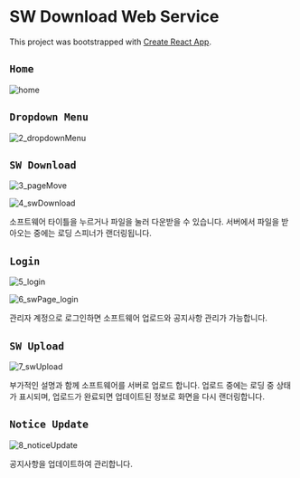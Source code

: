 # SW Download Web Service

This project was bootstrapped with [Create React App](https://github.com/facebook/create-react-app).

## `Home`

![home](https://user-images.githubusercontent.com/44797127/166107357-dbcb1d22-53b8-4f81-a4cc-4d0aa3f3c64f.gif)

## `Dropdown Menu`

![2_dropdownMenu](https://user-images.githubusercontent.com/44797127/166109821-1a0cbc88-35e5-4e90-9032-f6de78f6cc4d.gif)

## `SW Download`

![3_pageMove](https://user-images.githubusercontent.com/44797127/166109835-c1aa674b-9cca-4d68-ba68-5f64364862ab.gif)

![4_swDownload](https://user-images.githubusercontent.com/44797127/166110066-7aae2895-e58d-44fd-a59e-45fabbf8fab5.gif)

소프트웨어 타이틀을 누르거나 파일을 눌러 다운받을 수 있습니다. 서버에서 파일을 받아오는 중에는 로딩 스피너가 랜더링됩니다.

## `Login`

![5_login](https://user-images.githubusercontent.com/44797127/166110069-4c9846ea-5e4d-43d8-9990-08630fe19c9f.gif)

![6_swPage_login](https://user-images.githubusercontent.com/44797127/166110115-dd5e9e54-d545-45ed-a198-906e33ead901.jpg)

관리자 계정으로 로그인하면 소프트웨어 업로드와 공지사항 관리가 가능합니다.

## `SW Upload`

![7_swUpload](https://user-images.githubusercontent.com/44797127/166110121-0d3a3e3e-be54-4cfe-8219-e2993ba38548.gif)

부가적인 설명과 함께 소프트웨어를 서버로 업로드 합니다. 업로드 중에는 로딩 중 상태가 표시되며, 업로드가 완료되면 업데이트된 정보로 화면을 다시 랜더링합니다.

## `Notice Update`

![8_noticeUpdate](https://user-images.githubusercontent.com/44797127/166110176-de11d484-e65d-462e-9df3-be483f6177b5.gif)

공지사항을 업데이트하여 관리합니다.

